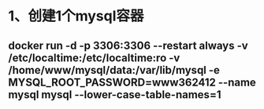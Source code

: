# 1、创建1个mysql容器
## docker run -d -p 3306:3306 --restart always -v /etc/localtime:/etc/localtime:ro -v /home/www/mysql/data:/var/lib/mysql -e MYSQL_ROOT_PASSWORD=www362412 --name mysql mysql --lower-case-table-names=1
